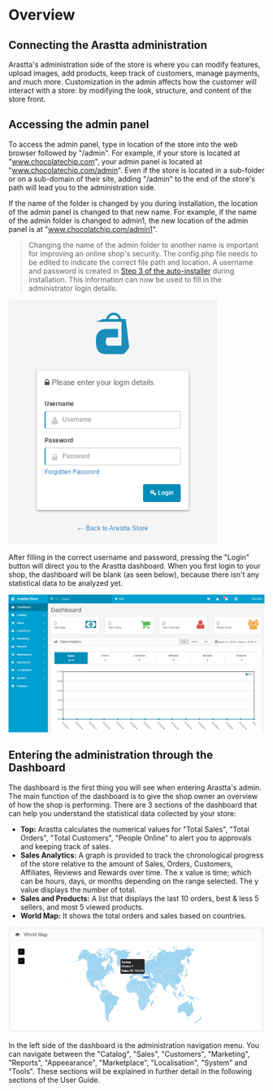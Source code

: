 Overview
========

Connecting the Arastta administration
-------------------------------------

Arastta's administration side of the store is where you can modify features, upload images, add products, keep track of customers, manage payments, and much more. Customization in the admin affects how the customer will interact with a store: by modifying the look, structure, and content of the store front.

Accessing the admin panel
-------------------------

To access the admin panel, type in location of the store into the web browser followed by "/admin". For example, if your store is located at "www.chocolatechip.com", your admin panel is located at "www.chocolatechip.com/admin". Even if the store is located in a sub-folder or on a sub-domain of their site, adding "/admin" to the end of the store's path will lead you to the administration side.

If the name of the folder is changed by you during installation, the location of the admin panel is changed to that new name. For example, if the name of the admin folder is changed to admin1, the new location of the admin panel is at "www.chocolatchip.com/admin1".

> Changing the name of the admin folder to another name is important for improving an online shop's security. The config.php file needs to be edited to indicate the correct file path and location. A username and password is created in [Step 3 of the auto-installer](docs/installation) during installation. This information can now be used to fill in the administrator login details.

![admin login](_images/login.png)

After filling in the correct username and password, pressing the "Login" button will direct you to the Arastta dashboard. When you first login to your shop, the dashboard will be blank (as seen below), because there isn't any statistical data to be analyzed yet.

![dashboard](_images/dashboard.png)

Entering the administration through the Dashboard
-------------------------------------------------

The dashboard is the first thing you will see when entering Arastta's admin. The main function of the dashboard is to give the shop owner an overview of how the shop is performing. There are 3 sections of the dashboard that can help you understand the statistical data collected by your store:

- **Top:** Arastta calculates the numerical values for "Total Sales", "Total Orders", "Total Customers", "People Online" to alert you to approvals and keeping track of sales.
- **Sales Analytics:** A graph is provided to track the chronological progress of the store relative to the amount of Sales, Orders, Customers, Affiliates, Reviews and Rewards over time. The x value is time; which can be hours, days, or months depending on the range selected. The y value displays the number of total.
- **Sales and Products:** A list that displays the last 10 orders, best & less 5 sellers, and most 5 viewed products.
- **World Map:** It shows the total orders and sales based on countries.

![dashboard](_images/dashboard-map.png)

In the left side of the dashboard is the administration navigation menu. You can navigate between the "Catalog", "Sales", "Customers", "Marketing", "Reports", "Appeearance", "Marketplace", "Localisation", "System" and "Tools". These sections will be explained in further detail in the following sections of the User Guide.

